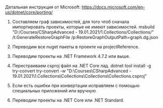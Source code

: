 Детальная инструкция от Microsoft:
https://docs.microsoft.com/en-us/dotnet/core/porting/

1. Составляем граф зависимостей, для того чтоб сначала импортировать проекты, которые не имеют зависимостей.
msbuild "D:/Courses/CSharpAdvanced - 19.01.2021/1.Collections/Collections/" /t:GenerateRestoreGraphFile /p:RestoreGraphOutputPath=graph.dg.json

2. Переводим все nuget пакеты в проекте на projectReference.

3. Переводим проекты на .NET Framework 4.7.2 или выше.
4. Перестраиваем csproj файл на .NET Core лад. 
dotnet tool install -g try-convert
try-convert -w "D:\Courses\CSharpAdvanced - 19.01.2021\1.Collections\Collections\Collections\Collections.csproj"

5. Если есть ошибки при конвертации исправляем с помощью специальных приложений или вручную

6. Переводим проекты на .NET Core или .NET Standard.